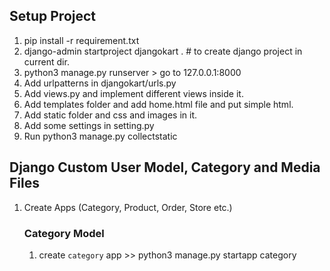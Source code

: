 ## Setup Project
1. pip install -r requirement.txt
2. django-admin startproject djangokart . # to create django project in current dir.
3. python3 manage.py runserver > go to 127.0.0.1:8000
4. Add urlpatterns in djangokart/urls.py
5. Add views.py and implement different views inside it.
6. Add templates folder and add home.html file and put simple html.
7. Add static folder and css and images in it.
8. Add some settings in setting.py
9. Run python3 manage.py collectstatic

## Django Custom User Model, Category and Media Files
1. Create Apps (Category, Product, Order, Store etc.)
    ### Category Model
    1. create `category` app >> python3 manage.py startapp category
